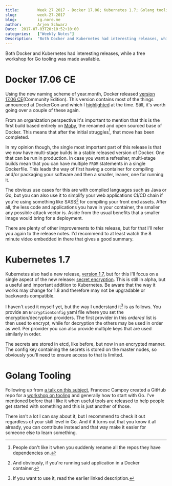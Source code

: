 ```yaml
---
title:        Week 27 2017 - Docker 17.06; Kubernetes 1.7; Golang tooling
slug:         week-27-2017
blog:         ig.nore.me  
author:       Arjen Schwarz  
Date:  2017-07-03T20:10:52+10:00  
categories:   ["Weekly Notes"]
Description:  "Both Docker and Kubernetes had interesting releases, while a free workshop for Go tooling was made available."
---
```


Both Docker and Kubernetes had interesting releases, while a free workshop for Go tooling was made available.

# Docker 17.06 CE

Using the new naming scheme of year.month, Docker released [version 17.06 CE](https://www.blog.docker.com/2017/06/announcing-docker-17-06-community-edition-ce/)(Community Edition). This version contains most of the things announced at DockerCon and which I [highlighted](/weekly-notes/week-17-2017/) at the time. Still, it's worth going over a couple of these again.

From an organization perspective it's important to mention that this is the first build based entirely on [Moby](http://mobyproject.org/), the renamed and open sourced base of Docker. This means that after the initial struggles[^1], that move has been completed.

In my opinion though, the single most important part of this release is that we now have multi-stage builds in a stable released version of Docker. One that can be run in production. In case you want a refresher, multi-stage builds mean that you can have multiple `FROM` statements in a single Dockerfile. This leads the way of first having a container for compiling and/or packaging your software and then a smaller, leaner, one for running it.

The obvious use cases for this are with compiled languages such as Java or Go, but you can also use it to simplify your web applications CI/CD chain if you're using something like SASS[^2] for compiling your front end assets. After all, the less code and applications you have in your container, the smaller any possible attack vector is. Aside from the usual benefits that a smaller image would bring for a deployment.

There are plenty of other improvements to this release, but for that I'll refer you again to the release notes. I'd recommend to at least watch the 8 minute video embedded in there that gives a good summary.

# Kubernetes 1.7

Kubernetes also had a new release, [version 1.7](http://blog.kubernetes.io/2017/06/kubernetes-1.7-security-hardening-stateful-application-extensibility-updates.html), but for this I'll focus on a single aspect of the new release: [secret encryption](https://kubernetes.io/docs/tasks/administer-cluster/encrypt-data/). This is still in alpha, but a useful and important addition to Kubernetes. Be aware that the way it works may change for 1.8 and therefore may not be upgradable or backwards compatible.

I haven't used it myself yet, but the way I understand it[^3] is as follows. You provide an `EncryptionConfig` yaml file where you set the encryption/decryption providers. The first provider in this *ordered* list is then used to encrypt, while for decryption the others may be used in order as well. Per provider you can also provide multiple keys that are used similarly in order.

The secrets are stored in etcd, like before, but now in an encrypted manner. The config key containing the secrets is stored on the master nodes, so obviously you'll need to ensure access to that is limited.

# Golang Tooling

Following up from [a talk on this subject](https://youtu.be/uBjoTxosSys), Francesc Campoy created a GitHub repo for a [workshop on tooling](https://github.com/campoy/go-tooling-workshop) and generally how to start with Go. I've mentioned before that I like it when useful tools are released to help people get started with something and this is just another of those. 

There isn't a lot I can say about it, but I recommend to check it out regardless of your skill level in Go. And if it turns out that you know it all already, you can contribute instead and that way make it easier for someone else to learn something.

[^1]:	People don't like it when you suddenly rename all the repos they have dependencies on.

[^2]:	And obviously, if you're running said application in a Docker container.

[^3]:	If you want to use it, read the earlier linked description.

